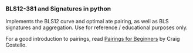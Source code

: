 ### BLS12-381 and Signatures in python

Implements the BLS12 curve and optimal ate pairing, as well
as BLS signatures and aggregation. Use for reference / educational purposes only.

For a good introduction to pairings, read [Pairings for Beginners](http://www.craigcostello.com.au/pairings/PairingsForBeginners.pdf) by Craig Costello.
